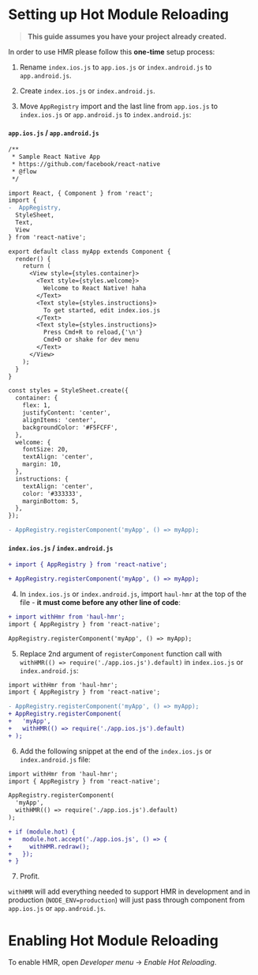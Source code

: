 # Setting up Hot Module Reloading
> __This guide assumes you have your project already created.__

In order to use HMR please follow this __one-time__ setup process:

1. Rename `index.ios.js` to `app.ios.js` or `index.android.js` to `app.android.js`.

2. Create `index.ios.js` or `index.android.js`.

3. Move `AppRegistry` import and the last line from `app.ios.js` to `index.ios.js` or 
`app.android.js` to `index.android.js`:

#### `app.ios.js` / `app.android.js`
```diff
/**
 * Sample React Native App
 * https://github.com/facebook/react-native
 * @flow
 */

import React, { Component } from 'react';
import {
-  AppRegistry,
  StyleSheet,
  Text,
  View
} from 'react-native';

export default class myApp extends Component {
  render() {
    return (
      <View style={styles.container}>
        <Text style={styles.welcome}>
          Welcome to React Native! haha
        </Text>
        <Text style={styles.instructions}>
          To get started, edit index.ios.js
        </Text>
        <Text style={styles.instructions}>
          Press Cmd+R to reload,{'\n'}
          Cmd+D or shake for dev menu
        </Text>
      </View>
    );
  }
}

const styles = StyleSheet.create({
  container: {
    flex: 1,
    justifyContent: 'center',
    alignItems: 'center',
    backgroundColor: '#F5FCFF',
  },
  welcome: {
    fontSize: 20,
    textAlign: 'center',
    margin: 10,
  },
  instructions: {
    textAlign: 'center',
    color: '#333333',
    marginBottom: 5,
  },
});

- AppRegistry.registerComponent('myApp', () => myApp);

```

#### `index.ios.js` / `index.android.js`
```diff
+ import { AppRegistry } from 'react-native';

+ AppRegistry.registerComponent('myApp', () => myApp);
```

4. In `index.ios.js` or `index.android.js`, import `haul-hmr` at the top of the file - __it must come before any other line of code__:

```diff
+ import withHmr from 'haul-hmr';
import { AppRegistry } from 'react-native';

AppRegistry.registerComponent('myApp', () => myApp);
```

5. Replace 2nd argument of `registerComponent` function call with `withHMR(() => require('./app.ios.js').default)` in `index.ios.js` or `index.android.js`:

```diff
import withHmr from 'haul-hmr';
import { AppRegistry } from 'react-native';

- AppRegistry.registerComponent('myApp', () => myApp);
+ AppRegistry.registerComponent(
+   'myApp',
+   withHMR(() => require('./app.ios.js').default)
+ );
```

6. Add the following snippet at the end of the `index.ios.js` or `index.android.js` file:

```diff
import withHmr from 'haul-hmr';
import { AppRegistry } from 'react-native';

AppRegistry.registerComponent(
  'myApp',
  withHMR(() => require('./app.ios.js').default)
);

+ if (module.hot) {
+   module.hot.accept('./app.ios.js', () => {
+     withHMR.redraw();
+   });
+ }
```

7. Profit.

`withHMR` will add everything needed to support HMR in development and in production (`NODE_ENV=production`) will just pass through component from `app.ios.js` or `app.android.js`.


# Enabling Hot Module Reloading
To enable HMR, open _Developer menu_ -> _Enable Hot Reloading_.

